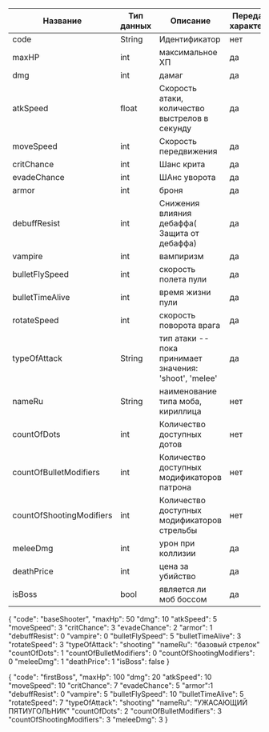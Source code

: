 | Название                 | Тип данных | Описание                                               | Передается как характеристика? |
| ------------------------ | ---------- | ------------------------------------------------------ | ------------------------------ |
| code                     | String     | Идентификатор                                          | нет                            |
| maxHP                    | int        | максимальное ХП                                        | да                             |
| dmg                      | int        | дамаг                                                  | да                             |
| atkSpeed                 | float      | Скорость атаки, количество выстрелов в секунду         | да                             |
| moveSpeed                | int        | Скорость передвижения                                  | да                             |
| critChance               | int        | Шанс крита                                             | да                             |
| evadeChance              | int        | ШАнс уворота                                           | да                             |
| armor                    | int        | броня                                                  | да                             |
| debuffResist             | int        | Снижения влияния дебаффа( Защита от дебаффа)           | да                             |
| vampire                  | int        | вампиризм                                              | да                             |
| bulletFlySpeed           | int        | скорость полета пули                                   | да                             |
| bulletTimeAlive          | int        | время жизни пули                                       | да                             |
| rotateSpeed              | int        | скорость поворота врага                                | да                             |
| typeOfAttack             | String     | тип атаки -- пока принимает значения: 'shoot', 'melee' | да                             |
| nameRu                   | String     | наименование типа моба, кириллица                      | нет                            |
| countOfDots              | int        | Количество доступных дотов                             | нет                            |
| countOfBulletModifiers   | int        | Количество доступных модификаторов патрона             | нет                            |
| countOfShootingModifiers | int        | Количество доступных модификаторов стрельбы            | нет                            |
| meleeDmg                 | int        | урон при коллизии                                      | да                             |
| deathPrice               | int        | цена за убийство                                       | да                             |
| isBoss                   | bool       | является ли моб боссом                                 | да                             |
{
"code": "baseShooter",
"maxHp": 50
"dmg": 10
"atkSpeed": 5
"moveSpeed": 3
"critChance": 3
"evadeChance": 2
"armor": 1
"debuffResist": 0
"vampire": 0
"bulletFlySpeed": 5
"bulletTimeAlive": 3
"rotateSpeed": 3
"typeOfAttack": "shooting"
"nameRu": "базовый стрелок"
"countOfDots": 1
"countOfBulletModifiers": 0
"countOfShootingModifiers": 0
"meleeDmg": 1
"deathPrice": 1
"isBoss": false
}




{
"code": "firstBoss",
"maxHp": 100
"dmg": 20
"atkSpeed": 10
"moveSpeed": 10
"critChance": 7
"evadeChance": 5
"armor":1
"debuffResist": 0
"vampire": 5
"bulletFlySpeed": 10
"bulletTimeAlive": 5
"rotateSpeed": 7
"typeOfAttack": "shooting"
"nameRu": "УЖАСАЮЩИЙ ПЯТИУГОЛЬНИК"
"countOfDots": 2
"countOfBulletModifiers": 3
"countOfShootingModifiers": 3
"meleeDmg": 3
}